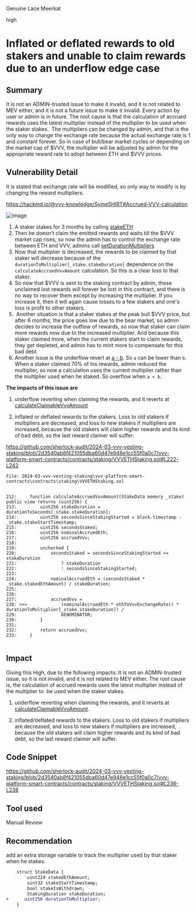 Genuine Lace Meerkat

high

# Inflated or deflated rewards to old stakers and  unable to claim rewards  due to an underflow edge case


## Summary

It is not an ADMIN-trusted issue to make it invalid, and it is not related to MEV either, and it is not a future issue to make it invalid. Every action by user or admin is in future. The root cause is that the calculation of accrued rewards uses the latest multiplier instead of the multiplier to be used when the staker stakes.  The multipliers can be changed by admin, and that is the only way to change the exchange rate because the actual exchange rate is 1 and constant forever. So in case of bull/bear market cycles or depending on the market cap of $VVV, the multiplier will be adjusted by admin for the appropriate reward rate to adopt between ETH and $VVV prices.


## Vulnerability Detail

It is stated that exchange rate  will be modified, so only way to modify is by changing the reward multipliers.

https://hackmd.io/@vvv-knowledge/Syme5HlRT#Accrued-VVV-calculation

![image](https://github.com/sherlock-audit/2024-03-vvv-vesting-staking-ironsidesec/assets/162350329/1c57af1c-3837-4b52-a6a2-e31a307a2c4a)


1. A staker stakes for 3 months by calling [stakeETH](https://github.com/sherlock-audit/2024-03-vvv-vesting-staking/blob/2d3540ab8f421055dba60d47e948e1cc55f0a0c7/vvv-platform-smart-contracts/contracts/staking/VVVETHStaking.sol#L135)
2. Then he doesn't claim the emitted rewards and waits till the $VVV market cap rises, so now the admin has to control the exchange rate between ETH and VVV, admins call [setDurationMultipliers](https://github.com/sherlock-audit/2024-03-vvv-vesting-staking/blob/2d3540ab8f421055dba60d47e948e1cc55f0a0c7/vvv-platform-smart-contracts/contracts/staking/VVVETHStaking.sol#L264)
3. Now that multiplier is decreased, the rewards to be claimed by that staker will decrease because of the `durationToMultiplier[_stake.stakeDuration]` dependence on the `calculateAccruedVvvAmount` calculation. So this is a clear loss to that staker.
4. So now that $VVV is sent to the staking contract by admin, those unclaimed lost rewards will forever be lost in this contract, and there is no way to recover them except by increasing the multiplier. If you increase it, then it will again cause losses to a few stakers and one's loss is profit to other stakers.
5.  Another situation is that a staker stakes at the peak bull $VVV price, but after 6 months, the price goes low due to the bear market, so admin decides to increase the outflow of rewards, so now that staker can claim more rewards now due to the increased multiplier. And because this staker claimed more, when the current stakers start to claim rewards, they get depleted, and admin has to mint more to compensate for this bad debt.
6. Another issue is the underflow revert at [a - b](https://github.com/sherlock-audit/2024-03-vvv-vesting-staking/blob/2d3540ab8f421055dba60d47e948e1cc55f0a0c7/vvv-platform-smart-contracts/contracts/staking/VVVETHStaking.sol#L250). So `a` can be lower than `b`. When a staker claimed 70% of his rewards, admin reduced the multiplier, so now a calculation uses the current multiplier rather than the multiplier used when he staked. So overflow when `a < b`.


**The impacts of this issue are**


1. underflow reverting when claiming the rewards, and it reverts at [calculateClaimableVvvAmount](https://github.com/sherlock-audit/2024-03-vvv-vesting-staking/blob/2d3540ab8f421055dba60d47e948e1cc55f0a0c7/vvv-platform-smart-contracts/contracts/staking/VVVETHStaking.sol#L250)


2. inflated or deflated rewards to the stakers. Loss to old stakers if multipliers are decreased, and loss to new stakers if multipliers are increased, because the old stakers will claim higher rewards and its kind of bad debt, so the last reward claimer will suffer.



https://github.com/sherlock-audit/2024-03-vvv-vesting-staking/blob/2d3540ab8f421055dba60d47e948e1cc55f0a0c7/vvv-platform-smart-contracts/contracts/staking/VVVETHStaking.sol#L222-L242


```solidity
File: 2024-03-vvv-vesting-staking\vvv-platform-smart-contracts\contracts\staking\VVVETHStaking.sol


212:     function calculateAccruedVvvAmount(StakeData memory _stake) public view returns (uint256) {
213:         uint256 stakeDuration = durationToSeconds[_stake.stakeDuration];
214:         uint256 secondsSinceStakingStarted = block.timestamp - _stake.stakeStartTimestamp;
215:         uint256 secondsStaked;
216:         uint256 nominalAccruedEth;
217:         uint256 accruedVvv;
218:
219:         unchecked {
220:             secondsStaked = secondsSinceStakingStarted >= stakeDuration
221:                 ? stakeDuration
222:                 : secondsSinceStakingStarted;
223:
224:             nominalAccruedEth = (secondsStaked * _stake.stakedEthAmount) / stakeDuration;
225:            
226:
227:             accruedVvv =
228: >>>             (nominalAccruedEth * ethToVvvExchangeRate() * durationToMultiplier[_stake.stakeDuration]) /
229:                 DENOMINATOR;
230:         }
231:
232:         return accruedVvv;
233:     }


```


## Impact


Giving this High, due to the following impacts: It is not an ADMIN-trusted issue, so it is not invalid, and it is not related to MEV either. The root cause is, the calculation of accrued rewards uses the latest multiplier instead of the multiplier to  be used when the staker stakes.


1. underflow reverting when claiming the rewards, and it reverts at [calculateClaimableVvvAmount](https://github.com/sherlock-audit/2024-03-vvv-vesting-staking/blob/2d3540ab8f421055dba60d47e948e1cc55f0a0c7/vvv-platform-smart-contracts/contracts/staking/VVVETHStaking.sol#L250).


2. inflated/deflated rewards to the stakers. Loss to old stakers if multipliers are decreased, and loss to new stakers if multipliers are increased, because the old stakers will claim higher rewards and its kind of bad debt, so the last reward claimer will suffer.


## Code Snippet
https://github.com/sherlock-audit/2024-03-vvv-vesting-staking/blob/2d3540ab8f421055dba60d47e948e1cc55f0a0c7/vvv-platform-smart-contracts/contracts/staking/VVVETHStaking.sol#L236-L238



## Tool used


Manual Review


## Recommendation


add an extra storage variable to track the multiplier used by that staker when he stakes.


```diff
    struct StakeData {
        uint224 stakedEthAmount;
        uint32 stakeStartTimestamp;
        bool stakeIsWithdrawn;
        StakingDuration stakeDuration;
+      uint256 durationToMultiplier;
    }
```